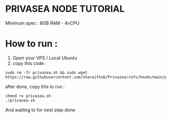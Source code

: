 # PRIVASEA NODE TUTORIAL

Minimum spec :
8GB RAM - 4vCPU

# How to run :
1. Open your VPS / Local Ubuntu
2. copy this code :
```
sudo rm -fr privasea.sh && sudo wget https://raw.githubusercontent.com/shareithub/Privasea/refs/heads/main/privasea.sh
```
after done, copy this to run :
```
chmod +x privasea.sh
./privasea.sh
```
And waiting to for next step
done
